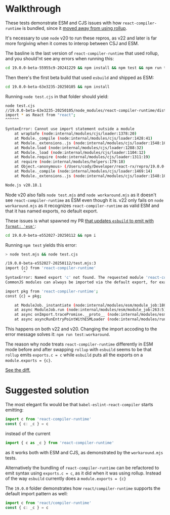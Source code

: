 # Walkthrough

These tests demonstrate ESM and CJS issues with how `react-compiler-runtime` is bundled, since it [moved away from using rollup](https://github.com/facebook/react/pull/31963).

It's necessary to use `node` v20 to run these repros, as v22 and later is far more forgiving when it comes to interop between CSJ and ESM.

The basline is the last version of `react-compiler-runtime` that used rollup, and you should'nt see any errors when running this:

```bash
cd 19.0.0-beta-55955c9-20241229 && npm install && npm test && npm run test:workaround
```

Then there's the first beta build that used `esbuild` and shipped as ESM:

```bash
cd 19.0.0-beta-63e3235-20250105 && npm install
```

Running `node test.cjs` in that folder should yield:

```bash
node test.cjs
//19.0.0-beta-63e3235-20250105/node_modules/react-compiler-runtime/dist/index.js:17
import * as React from "react";
^^^^^^

SyntaxError: Cannot use import statement outside a module
    at wrapSafe (node:internal/modules/cjs/loader:1378:20)
    at Module._compile (node:internal/modules/cjs/loader:1428:41)
    at Module._extensions..js (node:internal/modules/cjs/loader:1548:10)
    at Module.load (node:internal/modules/cjs/loader:1288:32)
    at Module._load (node:internal/modules/cjs/loader:1104:12)
    at Module.require (node:internal/modules/cjs/loader:1311:19)
    at require (node:internal/modules/helpers:179:18)
    at Object.<anonymous> (/Users/cody/Developer/react-rx/repro/19.0.0-beta-63e3235-20250105/test.cjs:3:13)
    at Module._compile (node:internal/modules/cjs/loader:1469:14)
    at Module._extensions..js (node:internal/modules/cjs/loader:1548:10)

Node.js v20.18.1
```

Node v20 also fails `node test.mjs` and `node workaround.mjs` as it doesn't see `react-compiler-runtime` as ESM even though it is.
v22 only fails on `node workaround.mjs` as it recognizes `react-compiler-runtime` as valid ESM and that it has named exports, no default export.

These issues is what spawned my PR [that updates `esbuild` to emit with `format: 'esm'`](https://github.com/facebook/react/pull/31993):

```bash
cd 19.0.0-beta-e552027-20250112 && npm i
```

Running `npm test` yields this error:

```bash
> node test.mjs && node test.cjs

/19.0.0-beta-e552027-20250112/test.mjs:3
import {c} from 'react-compiler-runtime'
        ^
SyntaxError: Named export 'c' not found. The requested module 'react-compiler-runtime' is a CommonJS module, which may not support all module.exports as named exports.
CommonJS modules can always be imported via the default export, for example using:

import pkg from 'react-compiler-runtime';
const {c} = pkg;

    at ModuleJob._instantiate (node:internal/modules/esm/module_job:180:21)
    at async ModuleJob.run (node:internal/modules/esm/module_job:263:5)
    at async onImport.tracePromise.__proto__ (node:internal/modules/esm/loader:547:26)
    at async asyncRunEntryPointWithESMLoader (node:internal/modules/run_main:116:5)
```

This happens on both v22 and v20.
Changing the import accoding to the error message solves it: `npm run test:workaround`.

The reason why node treats `react-compiler-runtime` differently in ESM mode before and after swapping `rollup` with `esbuild` seems to be that `rollup` emits `exports.c = c` while `esbuild` puts all the exports on a `module.exports = {c}`.

[See the diff.](https://npmdiff.dev/react-compiler-runtime/19.0.0-beta-55955c9-20241229/19.0.0-beta-e552027-20250112/package/dist/index.js/)

# Suggested solution

The most elegant fix would be that `babel-eslint-react-compiler` starts emitting:

```ts
import c from 'react-compiler-runtime'
const { c: _c } = c
```

instead of the current

```ts
import { c as _c } from 'react-compiler-runtime'
```

as it works both with ESM and CJS, as demonstrated by the `workaround.mjs` tests.

Alternatively the bundling of `react-compiler-runtime` can be refactored to emit syntax using `exports.c = c`, as it did when it was using rollup. Instead of the way `esbuild` currently does a `module.exports = {c}`

The `19.0.0` folder demonstrates how `react/compiler-runtime` supports the default import pattern as well:

```ts
import c from 'react/compiler-runtime'
const { c: _c } = c
```
